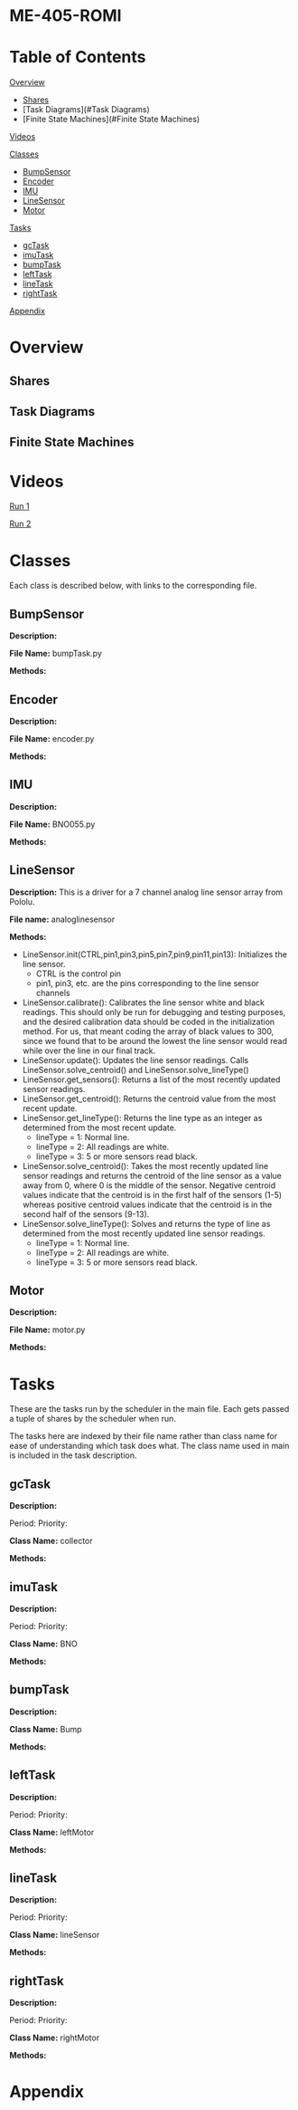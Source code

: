 # ME-405-ROMI

# Table of Contents

[Overview](#Overview)
- [Shares](#Shares)
- [Task Diagrams](#Task Diagrams)
- [Finite State Machines](#Finite State Machines)

[Videos](#videos)

[Classes](#Classes)
- [BumpSensor](#BumpSensor)
- [Encoder](#Encoder)
- [IMU](#IMU)
- [LineSensor](#LineSensor)
- [Motor](#Motor)
	
[Tasks](#Tasks)
- [gcTask](#gcTask)
- [imuTask](#imuTask)
- [bumpTask](#bumpTask)
- [leftTask](#leftTask)
- [lineTask](#lineTask)
- [rightTask](#rightTask)

[Appendix](#Appendix)

# Overview

## Shares

## Task Diagrams

## Finite State Machines

# Videos

[Run 1](https://youtu.be/CR8xlK-HHFw)

[Run 2](https://youtu.be/JZjPs5Mh1RU)

# Classes

Each class is described below, with links to the corresponding file.

## BumpSensor

**Description:**

**File Name:** bumpTask.py

**Methods:**

## Encoder

**Description:**

**File Name:** encoder.py

**Methods:**

## IMU

**Description:**

**File Name:** BNO055.py

**Methods:**

## LineSensor

**Description:** This is a driver for a 7 channel analog line sensor array from Pololu.

**File name:** analoglinesensor

**Methods:**
- LineSensor.init(CTRL,pin1,pin3,pin5,pin7,pin9,pin11,pin13): Initializes the line sensor.
	- CTRL is the control pin
	- pin1, pin3, etc. are the pins corresponding to the line sensor channels
- LineSensor.calibrate(): Calibrates the line sensor white and black readings. This should only be run for debugging and testing purposes, and the desired calibration data should be coded in the initialization method. For us, that meant coding the array of black values to 300, since we found that to be around the lowest the line sensor would read while over the line in our final track.
- LineSensor.update(): Updates the line sensor readings. Calls LineSensor.solve_centroid() and LineSensor.solve_lineType()
- LineSensor.get_sensors(): Returns a list of the most recently updated sensor readings.
- LineSensor.get_centroid(): Returns the centroid value from the most recent update.
- LineSensor.get_lineType(): Returns the line type as an integer as determined from the most recent update.
	- lineType = 1: Normal line.
	- lineType = 2: All readings are white.
	- lineType = 3: 5 or more sensors read black.
- LineSensor.solve_centroid(): Takes the most recently updated line sensor readings and returns the centroid of the line sensor as a value away from 0, where 0 is the middle of the sensor. Negative centroid values indicate that the centroid is in the first half of the sensors (1-5) whereas positive centroid values indicate that the centroid is in the second half of the sensors (9-13).
- LineSensor.solve_lineType(): Solves and returns the type of line as determined from the most recently updated line sensor readings.
	- lineType = 1: Normal line.
	- lineType = 2: All readings are white.
	- lineType = 3: 5 or more sensors read black.

## Motor

**Description:**

**File Name:** motor.py

**Methods:**

# Tasks

These are the tasks run by the scheduler in the main file. Each gets passed a tuple of shares by the scheduler when run.

The tasks here are indexed by their file name rather than class name for ease of understanding which task does what. The class name used in main is included in the task description.

## gcTask

**Description:**

Period:
Priority:

**Class Name:** collector

**Methods:**

## imuTask

**Description:**

Period:
Priority:

**Class Name:** BNO

**Methods:**

## bumpTask

**Description:**

**Class Name:** Bump

**Methods:**

## leftTask

**Description:**

Period:
Priority:

**Class Name:** leftMotor

**Methods:**

## lineTask

**Description:**

Period:
Priority:

**Class Name:** lineSensor

**Methods:**

## rightTask

**Description:**

Period:
Priority:

**Class Name:** rightMotor

**Methods:**

# Appendix
